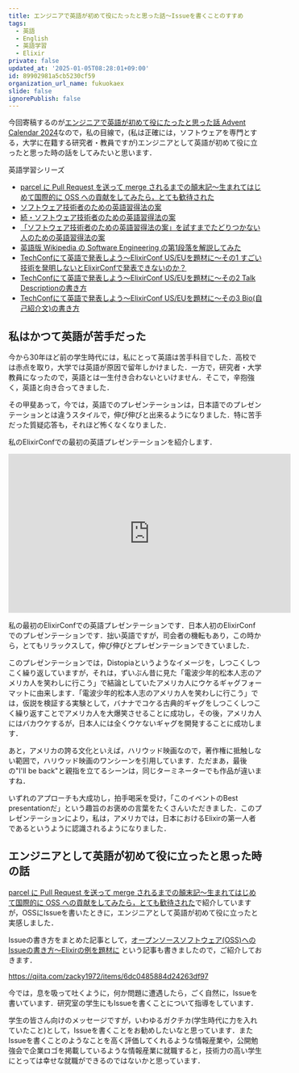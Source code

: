 ```yaml
---
title: エンジニアで英語が初めて役にたったと思った話〜Issueを書くことのすすめ 
tags:
  - 英語
  - English
  - 英語学習
  - Elixir
private: false
updated_at: '2025-01-05T08:28:01+09:00'
id: 89902981a5cb5230cf59
organization_url_name: fukuokaex
slide: false
ignorePublish: false
---
```

今回寄稿するのが[エンジニアで英語が初めて役にたったと思った話 Advent Calendar 2024](https://qiita.com/advent-calendar/2024/english)なので，私の目線で，(私は正確には，ソフトウェアを専門とする，大学に在籍する研究者・教員ですが)エンジニアとして英語が初めて役に立ったと思った時の話をしてみたいと思います．

英語学習シリーズ

- [parcel に Pull Request を送って merge されるまでの顛末記〜生まれてはじめて国際的に OSS への貢献をしてみたら，とても歓待された](https://qiita.com/zacky1972/items/0ce05454b67506edc634)
- [ソフトウェア技術者のための英語習得法の案](https://qiita.com/zacky1972/items/7114bfe8c6d203c3d67e)
- [続・ソフトウェア技術者のための英語習得法の案](https://qiita.com/zacky1972/items/6a3bc8d41dff1ae9d9bf)
- [「ソフトウェア技術者のための英語習得法の案」を試すまでたどりつかない人のための英語習得法の案](https://qiita.com/zacky1972/items/cacec82e865968c300b7)
- [英語版 Wikipedia の Software Engineering の第1段落を解説してみた](https://qiita.com/zacky1972/items/963c988eee133aa21e7e)
- [TechConfにて英語で発表しよう〜ElixirConf US/EUを題材に〜その1 すごい技術を発明しないとElixirConfで発表できないのか？](https://qiita.com/zacky1972/items/62c427ea4e06e9489f17)
- [TechConfにて英語で発表しよう〜ElixirConf US/EUを題材に〜その2 Talk Descriptionの書き方](https://qiita.com/zacky1972/items/a2c3b8b91a8aadb52022)
- [TechConfにて英語で発表しよう〜ElixirConf US/EUを題材に〜その3 Bio(自己紹介文)の書き方](https://qiita.com/zacky1972/items/6212a4c227ae7df9bc24)

## 私はかつて英語が苦手だった

今から30年ほど前の学生時代には，私にとって英語は苦手科目でした．高校では赤点を取り，大学では英語が原因で留年しかけました．一方で，研究者・大学教員になったので，英語とは一生付き合わないといけません．そこで，辛抱強く，英語と向き合ってきました．

その甲斐あって，今では，英語でのプレゼンテーションは，日本語でのプレゼンテーションとは違うスタイルで，伸び伸びと出来るようになりました．特に苦手だった質疑応答も，それほど怖くなくなりました．

私のElixirConfでの最初の英語プレゼンテーションを紹介します．

<iframe width="560" height="315" src="https://www.youtube.com/embed/lypqlGlK1So?si=Ll272NZZrM4LWyh7" title="YouTube video player" frameborder="0" allow="accelerometer; autoplay; clipboard-write; encrypted-media; gyroscope; picture-in-picture; web-share" referrerpolicy="strict-origin-when-cross-origin" allowfullscreen></iframe>

私の最初のElixirConfでの英語プレゼンテーションです．日本人初のElixirConfでのプレゼンテーションです．拙い英語ですが，司会者の機転もあり，この時から，とてもリラックスして，伸び伸びとプレゼンテーションできていました．

このプレゼンテーションでは，Distopiaというようなイメージを，しつこくしつこく繰り返していますが，それは，ずいぶん昔に見た「電波少年的松本人志のアメリカ人を笑わしに行こう」で結論としていたアメリカ人にウケるギャグフォーマットに由来します．「電波少年的松本人志のアメリカ人を笑わしに行こう」では，仮説を検証する実験として，バナナでコケる古典的ギャグをしつこくしつこく繰り返すことでアメリカ人を大爆笑させることに成功し，その後，アメリカ人にはバカウケするが，日本人には全くウケないギャグを開発することに成功します．

あと，アメリカの誇る文化といえば，ハリウッド映画なので，著作権に抵触しない範囲で，ハリウッド映画のワンシーンを引用しています．ただまあ，最後の"I'll be back"と親指を立てるシーンは，同じターミネーターでも作品が違いますね．

いずれのアプローチも大成功し，拍手喝采を受け，「このイベントのBest presentationだ」という趣旨のお褒めの言葉をたくさんいただきました．このプレゼンテーションにより，私は，アメリカでは，日本におけるElixirの第一人者であるというように認識されるようになりました．

## エンジニアとして英語が初めて役に立ったと思った時の話

[parcel に Pull Request を送って merge されるまでの顛末記〜生まれてはじめて国際的に OSS への貢献をしてみたら，とても歓待された](https://qiita.com/zacky1972/items/0ce05454b67506edc634)で紹介していますが，OSSにIssueを書いたときに，エンジニアとして英語が初めて役に立ったと実感しました．

Issueの書き方をまとめた記事として，[オープンソースソフトウェア(OSS)へのIssueの書き方〜Elixirの例を題材に](https://qiita.com/zacky1972/items/6dc0485884d24263df97) という記事も書きましたので，ご紹介しておきます．

https://qiita.com/zacky1972/items/6dc0485884d24263df97

今では，息を吸って吐くように，何か問題に遭遇したら，ごく自然に，Issueを書いています．研究室の学生にもIssueを書くことについて指導をしています．

学生の皆さん向けのメッセージですが，いわゆるガクチカ(学生時代に力を入れていたこと)として，Issueを書くことをお勧めしたいなと思っています．またIssueを書くことのようなことを高く評価してくれるような情報産業や，公開勉強会で企業ロゴを掲載しているような情報産業に就職すると，技術力の高い学生にとっては幸せな就職ができるのではないかと思っています．

